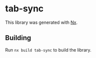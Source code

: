# tab-sync

This library was generated with [Nx](https://nx.dev).

## Building

Run `nx build tab-sync` to build the library.
